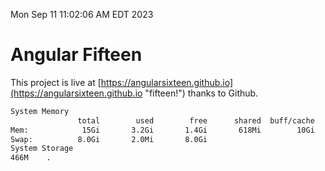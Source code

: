 Mon Sep 11 11:02:06 AM EDT 2023

# Angular Fifteen


This project is live at [https://angularsixteen.github.io](https://angularsixteen.github.io "fifteen!") thanks to Github.

```bash
System Memory
               total        used        free      shared  buff/cache   available
Mem:            15Gi       3.2Gi       1.4Gi       618Mi        10Gi        11Gi
Swap:          8.0Gi       2.0Mi       8.0Gi
System Storage
466M	.
